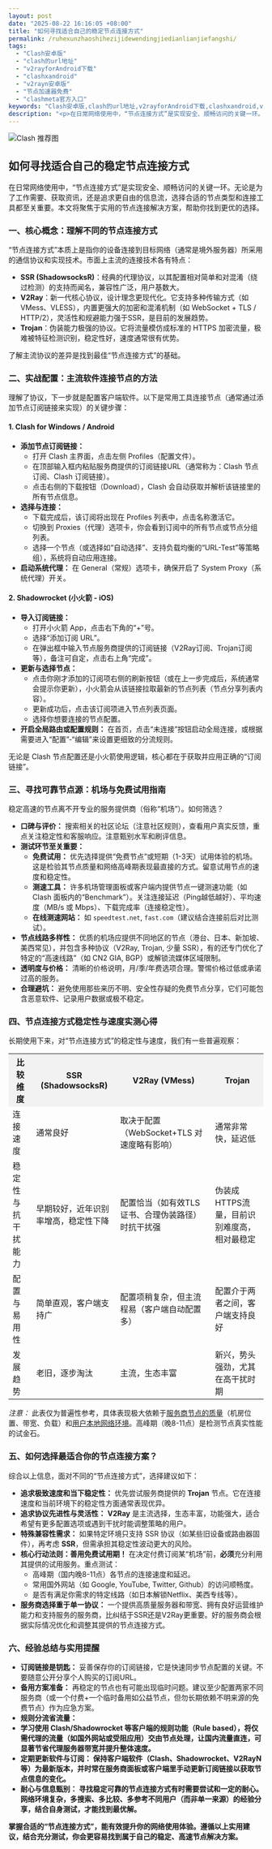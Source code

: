 ```yaml
---
layout: post
date: "2025-08-22 16:16:05 +08:00"
title: "如何寻找适合自己的稳定节点连接方式"
permalink: /ruhexunzhaoshihezijidewendingjiedianlianjiefangshi/
tags:
  - "Clash安卓版"
  - "clash的url地址"
  - "v2rayforAndroid下载"
  - "clashxandroid"
  - "v2rayn安卓版"
  - "节点加速器免费"
  - "clashmeta官方入口"
keywords: "Clash安卓版,clash的url地址,v2rayforAndroid下载,clashxandroid,v2rayn安卓版,节点加速器免费,clashmeta官方入口"
description: "<p>在日常网络使用中，“节点连接方式”是实现安全、顺畅访问的关键一环。无论是为了工作需要、获取资讯，还是追求更自由的信息流，选择合适的节点类型和连接工具都至关重要。本文将聚焦于实用的节点连接解决方案，帮助你找到更优的选择。</p>"
---
```


![Clash 推荐图](https://clashjd.github.io/assets/img/最新机场推荐.png)

## 如何寻找适合自己的稳定节点连接方式

<p>在日常网络使用中，“节点连接方式”是实现安全、顺畅访问的关键一环。无论是为了工作需要、获取资讯，还是追求更自由的信息流，选择合适的节点类型和连接工具都至关重要。本文将聚焦于实用的节点连接解决方案，帮助你找到更优的选择。</p>
<h3>一、核心概念：理解不同的节点连接方式</h3>
<p>“节点连接方式”本质上是指你的设备连接到目标网络（通常是境外服务器）所采用的通信协议和实现技术。市面上主流的连接技术各有特点：</p>
<ul>
<li><strong>SSR (ShadowsocksR)</strong>：经典的代理协议，以其配置相对简单和对混淆（绕过检测）的支持而闻名，兼容性广泛，用户基数大。</li>
<li><strong>V2Ray</strong>：新一代核心协议，设计理念更现代化。它支持多种传输方式（如 VMess、VLESS），内置更强大的加密和混淆机制（如 WebSocket + TLS / HTTP/2），灵活性和规避能力强于SSR，是目前的发展趋势。</li>
<li><strong>Trojan</strong>：伪装能力极强的协议。它将流量模仿成标准的 HTTPS 加密流量，极难被特征检测识别，稳定性好，速度通常很有优势。</li>
</ul>
<p>了解主流协议的差异是找到最佳“节点连接方式”的基础。</p>
<h3>二、实战配置：主流软件连接节点的方法</h3>
<p>理解了协议，下一步就是配置客户端软件。以下是常用工具连接节点（通常通过添加节点订阅链接来实现）的关键步骤：</p>
<h4>1. Clash for Windows / Android</h4>
<ul>
<li><strong>添加节点订阅链接：</strong>
<ul>
<li>打开 Clash 主界面，点击左侧 Profiles（配置文件）。</li>
<li>在顶部输入框内粘贴服务商提供的订阅链接URL（通常称为：Clash 节点订阅、Clash 订阅链接）。</li>
<li>点击右侧的下载按钮（Download），Clash 会自动获取并解析该链接里的所有节点信息。</li>
</ul>
</li>
<li><strong>选择与连接：</strong>
<ul>
<li>下载完成后，该订阅将出现在 Profiles 列表中，点击名称激活它。</li>
<li>切换到 Proxies（代理）选项卡，你会看到订阅中的所有节点或节点分组列表。</li>
<li>选择一个节点（或选择如“自动选择”、支持负载均衡的“URL-Test”等策略组），系统将自动应用连接。</li>
</ul>
</li>
<li><strong>启动系统代理：</strong> 在 General（常规）选项卡，确保开启了 System Proxy（系统代理）开关。</li>
</ul>
<h4>2. Shadowrocket (小火箭 - iOS)</h4>
<ul>
<li><strong>导入订阅链接：</strong>
<ul>
<li>打开小火箭 App，点击右下角的“+”号。</li>
<li>选择“添加订阅 URL”。</li>
<li>在弹出框中输入节点服务商提供的订阅链接（V2Ray订阅、Trojan订阅等），备注可自定，点击右上角“完成”。</li>
</ul>
</li>
<li><strong>更新与选择节点：</strong>
<ul>
<li>点击你刚才添加的订阅项右侧的刷新按钮（或在上一步完成后，系统通常会提示你更新），小火箭会从该链接拉取最新的节点列表（节点分享列表内容）。</li>
<li>更新成功后，点击该订阅项进入节点列表页面。</li>
<li>选择你想要连接的节点配置。</li>
</ul>
</li>
<li><strong>开启全局路由或配置规则：</strong> 在首页，点击“未连接”按钮启动全局连接，或根据需要进入“配置”-“编辑”来设置更细致的分流规则。</li>
</ul>
<p>无论是 Clash 节点配置还是小火箭使用逻辑，核心都在于获取并应用正确的“订阅链接”。</p>
<h3>三、寻找可靠节点源：机场与免费试用指南</h3>
<p>稳定高速的节点离不开专业的服务提供商（俗称“机场”）。如何筛选？</p>
<ul>
<li><strong>口碑与评价：</strong> 搜索相关的社区论坛（注意社区规则），查看用户真实反馈，重点关注稳定性和客服响应。注意甄别水军和刷评信息。</li>
<li><strong>测试环节至关重要：</strong>
<ul>
<li><strong>免费试用：</strong> 优先选择提供“免费节点”或短期（1-3天）试用体验的机场。这是检验其节点质量和网络高峰期表现最直接的方式。留意试用节点的速度和稳定性。</li>
<li><strong>测速工具：</strong> 许多机场管理面板或客户端内提供节点一键测速功能（如 Clash 面板内的“Benchmark”）。关注连接延迟（Ping越低越好）、平均速度（MB/s 或 Mbps）、下载完成率（连接稳定性）。</li>
<li><strong>在线测速网站：</strong> 如 <code>speedtest.net</code>, <code>fast.com</code>（建议结合连接前后对比测试）。</li>
</ul>
</li>
<li><strong>节点线路多样性：</strong> 优质的机场应提供不同地区的节点（港台、日本、新加坡、美西常见），并包含多种协议（V2Ray, Trojan, 少量 SSR），有的还专门优化了特定的“高速线路”（如 CN2 GIA, BGP）或解锁流媒体区域限制。</li>
<li><strong>透明度与价格：</strong> 清晰的价格说明，月/季/年费选项合理。警惕价格过低或承诺过高的服务。</li>
<li><strong>合理避坑：</strong> 避免使用那些来历不明、安全性存疑的免费节点分享，它们可能包含恶意软件、记录用户数据或极不稳定。</li>
</ul>
<h3>四、节点连接方式稳定性与速度实测心得</h3>
<p>长期使用下来，对“节点连接方式”的稳定性与速度，我们有一些普遍观察：</p>
<table style="width:100%">
<tr style="background-color:#f2f2f2">
<th>比较维度</th>
<th>SSR (ShadowsocksR)</th>
<th>V2Ray (VMess)</th>
<th>Trojan</th>
</tr>
<tr>
<td>连接速度</td>
<td>通常良好</td>
<td>取决于配置（WebSocket+TLS 对速度略有影响）</td>
<td>通常非常快，延迟低</td>
</tr>
<tr>
<td>稳定性与抗干扰能力</td>
<td>早期较好，近年识别率增高，稳定性下降</td>
<td>配置恰当（如有效TLS证书、合理伪装路径）时抗干扰强</td>
<td>伪装成HTTPS流量，目前识别难度高，相对最稳定</td>
</tr>
<tr>
<td>配置与易用性</td>
<td>简单直观，客户端支持广</td>
<td>配置项稍复杂，但主流程易（客户端自动配置多）</td>
<td>配置介于两者之间，客户端支持良好</td>
</tr>
<tr>
<td>发展趋势</td>
<td>老旧，逐步淘汰</td>
<td>主流，生态丰富</td>
<td>新兴，势头强劲，尤其在高干扰时期</td>
</tr>
</table>
<p><em>注意：</em> 此表仅为普遍性参考，具体表现极大依赖于<u>服务商节点的质量</u>（机房位置、带宽、负载）和<u>用户本地网络环境</u>。高峰期（晚8-11点）是检测节点真实性能的试金石。</p>
<h3>五、如何选择最适合你的节点连接方案？</h3>
<p>综合以上信息，面对不同的“节点连接方式”，选择建议如下：</p>
<ul>
<li><strong>追求极致速度和当下稳定性：</strong> 优先尝试服务商提供的 <strong>Trojan</strong> 节点。它在连接速度和当前环境下的稳定性方面通常表现优异。</li>
<li><strong>追求协议先进性与灵活性：</strong> <strong>V2Ray</strong> 是主流选择，生态丰富，功能强大，适合希望有更多配置选项或遇到干扰时能调整策略的用户。</li>
<li><strong>特殊兼容性需求：</strong> 如果特定环境只支持 SSR 协议（如某些旧设备或路由器固件），再考虑 <strong>SSR</strong>，但需承担其稳定性波动更大的风险。</li>
<li><strong>核心行动法则：善用免费试用期！</strong> 在决定付费订阅某“机场”前，<strong>必须</strong>充分利用其提供的试用服务。重点测试：
<ul>
<li>高峰期（国内晚8-11点）各节点的连接速度和延迟。</li>
<li>常用国外网站（如 Google, YouTube, Twitter, Github）的访问顺畅度。</li>
<li>是否有满足你需求的特定线路（如日本解锁Netflix、美西专线等）。</li>
</ul>
</li>
<li><strong>服务商选择重于单一协议：</strong> 一个提供高质量服务器和带宽、拥有良好运营维护能力和支持服务的服务商，比纠结于SSR还是V2Ray更重要。好的服务商会根据实际情况优化和调整其提供的节点连接方式。</li>
</ul>
<h3>六、经验总结与实用提醒</h3>
<ul>
<li><strong>订阅链接是钥匙：</strong> 妥善保存你的订阅链接，它是快速同步节点配置的关键。不要随意公开分享个人购买的订阅URL。</li>
<li><strong>备用方案准备：</strong> 再稳定的节点也有可能出现临时问题。建议至少配置两家不同服务商（或一个付费+一个临时备用如公益节点，但勿长期依赖不明来源的免费节点）作为应急方案。</li>
<li><strong>规则分流省流量：</li>
<li>学习使用 Clash/Shadowrocket 等客户端的规则功能（Rule based），将仅需代理的流量（如国外网站或受阻应用）交由节点处理，让国内流量直连，可显著节省代理服务器带宽并提升整体速度。</li>
<li><strong>定期更新软件与订阅：</strong> 保持客户端软件（Clash、Shadowrocket、V2RayN等）为最新版本，并时常在服务商面板或客户端里手动更新订阅链接以获取节点信息的变化。</li>
<li><strong>耐心与信息甄别：</strong> 寻找稳定可靠的节点连接方式有时需要尝试和一定的耐心。网络环境复杂，多搜索、多比较、多参考不同用户（而非单一来源）的经验分享，结合自身测试，才能找到最优解。</li>
</ul>
<p>掌握合适的“节点连接方式”，能有效提升你的网络使用体验。遵循以上实用建议，结合充分测试，你会更容易找到属于自己的稳定、高速节点解决方案。</p>